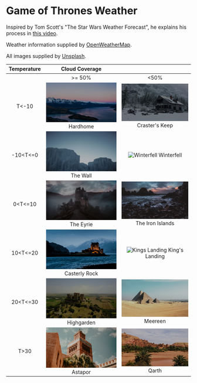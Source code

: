 # Game of Thrones Weather

Inspired by Tom Scott's "The Star Wars Weather Forecast", he explains his process in [this video](https://www.youtube.com/watch?v=BxV14h0kFs0&ab_channel=TomScott).

Weather information supplied by [OpenWeatherMap](https://openweathermap.org). 

All images supplied by [Unsplash](https://unsplash.com).

| Temperature | Cloud Coverage                                                 |                                                                          |
|:-----------:|:--------------------------------------------------------------:|:------------------------------------------------------------------------:|
|             |                                                         >= 50% |                                                                     <50% |
| T<-10       | ![Hardhome](./gallery/Hardhome.jpg) Hardhome                   | ![Crasters Keep](./gallery/Crasters%20Keep.jpg) Craster's Keep           |
| -10<T<=0    | ![The Wall](./gallery/The%20Wall.jpg) The Wall                 | ![Winterfell](./gallery/Winterfell.jpg) Winterfell                       |
| 0<T<=10     | ![The Erie](./gallery/The%20Eyrie.jpg) The Eyrie               | ![The Iron Islands](./gallery/The%20Iron%20Islands.jpg) The Iron Islands |
| 10<T<=20    | ![Casterly Rock](./gallery/Casterly%20Rock.jpg) Casterly Rock  | ![Kings Landing](./gallery/Kings%20Landing.jpg) King's Landing           |
| 20<T<=30    | ![Highgarden](./gallery/Highgarden.jpg) Highgarden             | ![Meereen](./gallery/Meereen.jpg) Meereen                             |
| T>30        | ![Astapor](./gallery/Astapor.jpg) Astapor                         | ![Qarth](./gallery/Qarth.jpg) Qarth                                      | 
